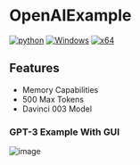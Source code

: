 # OpenAIExample
[![python](https://img.shields.io/badge/Language-Python-blue)](https://en.wikipedia.org/wiki/Python_(programming_language)) 
[![Windows](https://img.shields.io/badge/Platform-Windows-0078d7.svg?style=flat)](https://en.wikipedia.org/wiki/Microsoft_Windows) 
[![x64](https://img.shields.io/badge/Arch-x64-green.svg?style=flat)](https://en.wikipedia.org/wiki/X64) 

## Features
+ Memory Capabilities 
+ 500 Max Tokens
+ Davinci 003 Model

### GPT-3 Example With GUI
![image](https://user-images.githubusercontent.com/59234115/222618378-12dffb0e-762e-4446-ad4a-d1f4a4fcd3dd.png)
